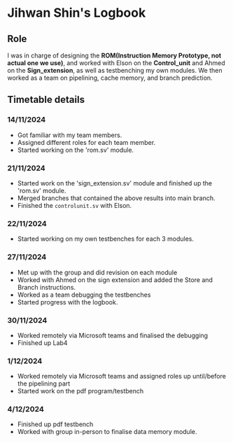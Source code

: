 # Jihwan Shin's Logbook

## Role
I was in charge of designing the **ROM(Instruction Memory Prototype, not actual one we use)**, and worked with Elson on the **Control_unit** and Ahmed on the **Sign_extension**, as well as testbenching my own modules. We then worked as a team on pipelining, cache memory, and branch prediction.

## Timetable details

### 14/11/2024
- Got familiar with my team members.
- Assigned different roles for each team member.
- Started working on the 'rom.sv' module.

### 21/11/2024
- Started work on the 'sign_extension.sv' module and finished up the 'rom.sv' module.
- Merged branches that contained the above results into main branch.
- Finished the `controlunit.sv` with Elson.

### 22/11/2024
- Started working on my own testbenches for each 3 modules.

### 27/11/2024
- Met up with the group and did revision on each module
- Worked with Ahmed on the sign extension and added the Store and Branch instructions.
- Worked as a team debugging the testbenches
- Started progress with the logbook.

### 30/11/2024
- Worked remotely via Microsoft teams and finalised the debugging
- Finished up Lab4

### 1/12/2024
- Worked remotely via Microsoft teams and assigned roles up until/before the pipelining part
- Started work on the pdf program/testbench

### 4/12/2024
- Finished up pdf testbench
- Worked with group in-person to finalise data memory module.
